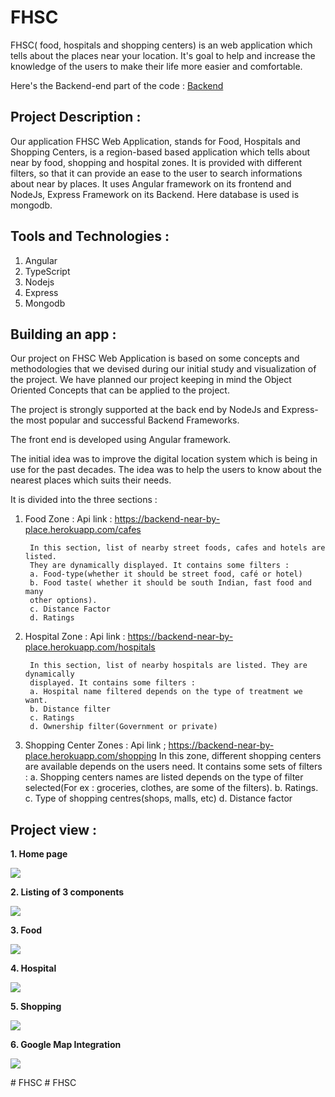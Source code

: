 # FHSC

 
FHSC( food, hospitals and shopping centers) is an web application which tells about the places near your location. It's goal to help and increase the knowledge of the users to make their life more easier and comfortable.


Here's the Backend-end part of the code  :  [Backend](https://github.com/sanu-coder/ExploreNearByPlacesBackend/tree/master)


## Project Description : 

Our application FHSC Web Application, stands for Food, Hospitals and 
Shopping Centers, is a region-based based application which tells about 
near by food, shopping and hospital zones. It is provided with different 
filters, so that it can provide an ease to the user to search informations 
about near by places. It uses Angular framework on its frontend and 
NodeJs, Express Framework on its Backend. Here database is used is mongodb.



## Tools and Technologies : 

1. Angular
2. TypeScript
3. Nodejs
4. Express
5. Mongodb

## Building an app : 

Our project on FHSC Web Application is based on some concepts and 
methodologies that we devised during our initial study and visualization of the 
project. We have planned our project keeping in mind the Object Oriented 
Concepts that can be applied to the project.

The project is strongly supported at the back end by NodeJs and Express-the most 
popular and successful Backend Frameworks. 

The front end is developed using Angular framework. 

The initial idea was to improve the digital location system which is being in use for 
the past decades. The idea was to help the users to know about the nearest 
places which suits their needs. 

It is divided into the three sections : 

1. Food Zone : 
Api link : https://backend-near-by-place.herokuapp.com/cafes

        In this section, list of nearby street foods, cafes and hotels are listed. 
        They are dynamically displayed. It contains some filters : 
        a. Food-type(whether it should be street food, café or hotel)
        b. Food taste( whether it should be south Indian, fast food and many 
        other options).
        c. Distance Factor
        d. Ratings
        
2. Hospital Zone : 
Api link : https://backend-near-by-place.herokuapp.com/hospitals

        In this section, list of nearby hospitals are listed. They are dynamically 
        displayed. It contains some filters : 
        a. Hospital name filtered depends on the type of treatment we want.
        b. Distance filter
        c. Ratings
        d. Ownership filter(Government or private)
        
3. Shopping Center Zones :
Api link ; https://backend-near-by-place.herokuapp.com/shopping
        In this zone, different shopping centers are available depends on the 
        users need. It contains some sets of filters : 
        a. Shopping centers names are listed depends on the type of filter 
        selected(For ex : groceries, clothes, are some of the filters). 
        b. Ratings.
        c. Type of shopping centres(shops, malls, etc)
        d. Distance factor
        
        
## Project view : 

<b>1. Home page</b>

<img src="https://user-images.githubusercontent.com/72346984/161771861-cc1ec926-1ca5-4f76-b36d-f32a7acfc9b1.png"/>
    
<b>2. Listing of 3 components</b>
 
<img src="https://user-images.githubusercontent.com/72346984/161772504-20fef92b-36a7-48d6-b583-7e40e76041ce.png"/>
    
<b>3. Food </b>

<img src="https://user-images.githubusercontent.com/72346984/161772687-cb8b7204-d9b6-4df3-8d5f-3003844cf579.png"/>
    
<b>4. Hospital </b>
    
<img src="https://user-images.githubusercontent.com/72346984/161772617-ed488faa-1bbe-42f4-ba87-8a04b554c219.png"/>
    
<b>5. Shopping  </b>
    
<img src="https://user-images.githubusercontent.com/72346984/161772759-9a180659-7e3c-4ed5-b60d-ae5e7c5b8ac8.png"/>
    
<b>6. Google Map Integration</b>
    
<img src="https://user-images.githubusercontent.com/72346984/161772845-d0943571-1ab4-4cb5-bc12-851a264df592.png"/>

#   F H S C  
 #   F H S C  
 